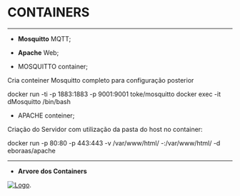 
# CONTAINERS
-------------
* **Mosquitto** MQTT;
* **Apache** Web;

* MOSQUITTO container;

Cria conteiner Mosquitto completo para configuração posterior

docker run -ti -p 1883:1883 -p 9001:9001 toke/mosquitto
docker exec -it dMosquitto /bin/bash

* APACHE conteiner;

Criação do Servidor com utilização da pasta do host no container:

docker run -p 80:80 -p 443:443 -v /var/www/html/ -:/var/www/html/ -d eboraas/apache


------------------

* **Arvore dos Containers**


[![Logo](https://raw.githubusercontent.com/edgarreis/senseiot/master/sense2.0/Dockers/Tree-04-09-17.png)](https://github.com/Garagem-Hacker/senseiot/).
